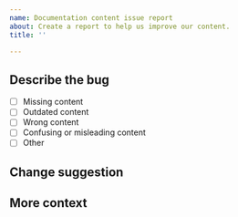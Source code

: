 ```yaml
---
name: Documentation content issue report
about: Create a report to help us improve our content.
title: ''

---
```


<!-- IMPORTANT: This is only for reporting documentation content issues.

Report `gnark` software issues at https://github.com/consensys/gnark.
Report documentation tool issues using the "Documentation tool bug report" template.

Before creating an issue, did use the search field in the documentation to find what you're looking for?
-->

## Describe the bug

<!-- Add a clear and concise description of what the documentation issue is.
Also, check the issue type in the following list): -->

- [ ] Missing content
- [ ] Outdated content
- [ ] Wrong content
- [ ] Confusing or misleading content
- [ ] Other

## Change suggestion

<!-- If you know how to fix the content, provide a suggestion. -->

## More context

<!-- Add any other context about the problem here, for example, screenshots or a small demo video. -->
